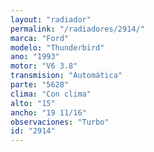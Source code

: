 ```yaml
---
layout: "radiador"
permalink: "/radiadores/2914/"
marca: "Ford"
modelo: "Thunderbird"
ano: "1993"
motor: "V6 3.8"
transmision: "Automática"
parte: "5628"
clima: "Con clima"
alto: "15"
ancho: "19 11/16"
observaciones: "Turbo"
id: "2914"
---
```


